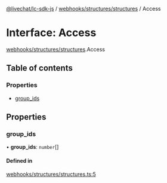[@livechat/lc-sdk-js](../README.md) / [webhooks/structures/structures](../modules/webhooks_structures_structures.md) / Access

# Interface: Access

[webhooks/structures/structures](../modules/webhooks_structures_structures.md).Access

## Table of contents

### Properties

- [group\_ids](webhooks_structures_structures.Access.md#group_ids)

## Properties

### group\_ids

• **group\_ids**: `number`[]

#### Defined in

[webhooks/structures/structures.ts:5](https://github.com/livechat/lc-sdk-js/blob/25e113d/src/webhooks/structures/structures.ts#L5)
